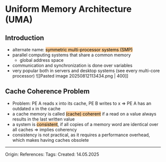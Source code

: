 # Uniform Memory Architecture (UMA)

## Introduction

- alternate name: <mark style="background: #FFB86CA6;">symmetric multi-processor systems (SMP)</mark>
- parallel computing systems that share a common memory 
	- global address space
- communication and synchronization is done over variables
- very popular both in servers and desktop systems (see every multi-core processor)
![[Pasted image 20250812113434.png | 400]]


## Cache Coherence Problem

- Problem: PE A reads x into its cache, PE B writes to x => PE A has an outdated x in the cache
- a cache memory is called <mark style="background: #FFB86CA6;">(cache) coherent</mark> if a read on a value always results in the last written value
- a system is <mark style="background: #FFB86CA6;">consistent</mark>, if all copies of a memory word are identical over all caches => implies coherency
- consistency is not practical, as it requires a performance overhead, which makes having caches obsolete

---

Origin: 
References: 
Tags: 
Created: 14.05.2025

